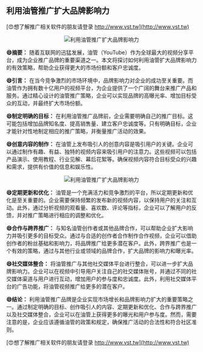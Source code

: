 ## **利用油管推广扩大品牌影响力**

[😍想了解推广相关软件的朋友请登录 http://www.vst.tw](http://www.vst.tw)

 <center><img src="https://vst.tw/MP4/tuiguang/png/1.png" alt="利用油管推广扩大品牌影响力"></center>

**😄摘要：**
随着互联网的迅猛发展，油管（YouTube）作为全球最大的视频分享平台，成为企业推广品牌的重要渠道之一。本文将探讨如何利用油管扩大品牌影响力的有效策略，帮助企业获得更大的市场份额和客户忠诚度。

**😄引言：**
在当今竞争激烈的市场环境中，品牌影响力对企业的成功至关重要。而油管作为拥有数十亿用户的视频平台，为企业提供了一个广阔的舞台来推广产品和服务。通过精心设计的油管推广策略，企业可以实现品牌的高曝光率、增加目标受众的互动，并最终扩大市场份额。

**😄制定明确的目标：**
在利用油管推广品牌前，企业需要明确自己的推广目标。这可能包括增加品牌知名度、提高销售量、建立客户忠诚度等。只有明确目标，企业才能针对性地制定相应的推广策略，并衡量推广活动的效果。

**😄创意内容的制作：**
在油管上发布吸引人的创意内容是吸引用户的关键。企业可以通过制作有趣、有益、独特的视频内容来吸引用户的注意力。这些视频可以包括产品演示、使用教程、行业见解、幕后花絮等。确保视频内容符合目标受众的兴趣和需求，提供有价值的信息和娱乐性。

 <center><img src="https://vst.tw/MP4/tuiguang/png/3.png" alt="利用油管推广扩大品牌影响力"></center>

**😄定期更新和优化：**
油管是一个充满活力和竞争激烈的平台，所以定期更新和优化是至关重要的。企业需要保持频繁的发布新的视频内容，以保持用户的关注和互动。此外，通过分析视频的观看量、喜欢数、评论等指标，企业可以了解用户的反馈，并对推广策略进行相应的调整和优化。

**😄合作与跨界推广：**
与知名油管创作者或其他品牌合作，可以帮助企业扩大影响力并吸引更多的目标受众。通过与合适的创作者合作制作合作视频，企业可以借助创作者的粉丝基础和影响力，将品牌推广给更多潜在客户。此外，跨界推广也是一个有效的策略，通过与其他行业或领域的品牌合作，扩大品牌的影响力和曝光率。

**😄社交媒体整合：**
将油管推广与其他社交媒体平台进行整合，可以进一步扩大品牌影响力。企业可以在视频中引导用户关注自己的社交媒体账号，并通过不同的社交媒体渠道与用户进行互动，增加用户的参与度和忠诚度。此外，利用社交媒体平台的广告功能，将油管视频推广给更多的潜在客户。

**😄结论：**
利用油管推广品牌是企业实现市场增长和品牌影响力扩大的重要策略之一。通过制定明确的目标、创作吸引人的内容、定期更新和优化、合作与跨界推广以及社交媒体整合，企业可以在油管上获得更多的曝光和用户参与度。然而，需要注意的是，企业应该遵循油管的政策和规定，确保推广活动的合法性和符合社区准则。

[😍想了解推广相关软件的朋友请登录 http://www.vst.tw](http://www.vst.tw)



